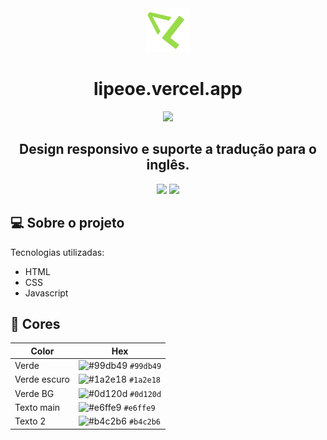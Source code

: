 <div align="center">
  <img alt="Logo" src="/assets/images/favicon4.png" width="70px"/>
</div>

<h1 align="center">lipeoe.vercel.app</h1>

<div align="center">
  <img src="https://i.imgur.com/nAKaI1D.png" width="800px"/>
  <h2>Design responsivo e suporte a tradução para o inglês.</h2>
  <img src="https://i.imgur.com/HXu18cG.png" width="543px"/>
  <img src="https://i.imgur.com/ZeB6PEH.png" width="300px"/>
</div>

## 💻 Sobre o projeto
Tecnologias utilizadas:
- HTML
- CSS
- Javascript


## 🎨 Cores

| Color          | Hex                                                                |
| -------------- | ------------------------------------------------------------------ |
| Verde          | ![#99db49](https://placehold.co/20x20/99db49/99db49) `#99db49` |
| Verde escuro   | ![#1a2e18](https://placehold.co/20x20/1a2e18/1a2e18) `#1a2e18` |
| Verde BG       | ![#0d120d](https://placehold.co/20x20/0d120d/0d120d) `#0d120d` |
| Texto main     | ![#e6ffe9](https://placehold.co/20x20/e6ffe9/e6ffe9) `#e6ffe9` |
| Texto 2        | ![#b4c2b6](https://placehold.co/20x20/b4c2b6/b4c2b6) `#b4c2b6` |
